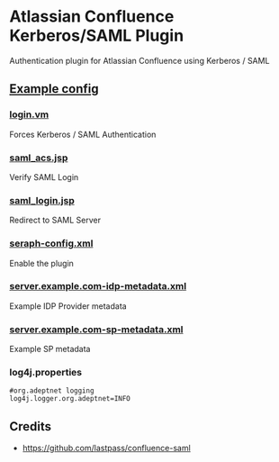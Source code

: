 # Atlassian Confluence Kerberos/SAML Plugin
Authentication plugin for Atlassian Confluence using Kerberos / SAML

## [Example config](src/main/example/)
### [login.vm](src/main/example/login.vm)
Forces Kerberos / SAML Authentication
### [saml_acs.jsp](src/main/example/saml_acs.jsp)
Verify SAML Login
### [saml_login.jsp](src/main/example/saml_login.jsp)
Redirect to SAML Server
### [seraph-config.xml](src/main/example/seraph-config.xml)
Enable the plugin
### [server.example.com-idp-metadata.xml](src/main/example/server.example.com-idp-metadata.xml)
Example IDP Provider metadata
### [server.example.com-sp-metadata.xml](src/main/example/server.example.com-sp-metadata.xml)
Example SP metadata
### log4j.properties
```
#org.adeptnet logging
log4j.logger.org.adeptnet=INFO
```

## Credits
- https://github.com/lastpass/confluence-saml
